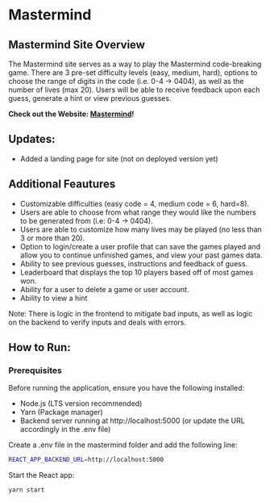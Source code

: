
# Mastermind

## Mastermind Site Overview

The Mastermind site serves as a way to play the Mastermind code-breaking game. There are 3 pre-set difficulty levels (easy, medium, hard), options to choose the range of digits in the code (i.e. 0-4 -> 0404), as well as the number of lives (max 20). Users will be able to receive feedback upon each guess, generate a hint or view previous guesses.

**Check out the Website: [Mastermind](https://valerie-valentine.github.io/mastermind-frontend)!**

## Updates:
-  Added a landing page for site (not on deployed version yet)

## Additional Feautures
- Customizable difficulties (easy code = 4, medium code = 6, hard=8). 
- Users are able to choose from what range they would like the numbers to be generated from (i.e: 0-4 -> 0404). 
- Users are able to customize how many lives may be played (no less than 3 or more than 20). 
- Option to login/create a user profile that can save the games played and allow you to continue unfinished games, and view your past games data. 
- Ability to see previous guesses, instructions and feedback of guess. 
- Leaderboard that displays the top 10 players based off of most games won. 
- Ability for a user to delete a game or user account. 
- Ability to view a hint

Note: There is logic in the frontend to mitigate bad inputs, as well as logic on the backend to verify inputs and deals with errors.

## How to Run:
### Prerequisites

Before running the application, ensure you have the following installed:

- Node.js (LTS version recommended)
- Yarn (Package manager)
- Backend server running at http://localhost:5000 (or update the URL accordingly in the .env file)
  

Create a .env file in the mastermind folder and add the following line:
```bash
REACT_APP_BACKEND_URL=http://localhost:5000
```
Start the React app:
```bash
yarn start
```
